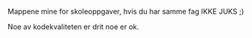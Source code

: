 Mappene mine for skoleoppgaver, hvis du har samme fag IKKE JUKS ;)


Noe av kodekvaliteten er drit noe er ok. 
